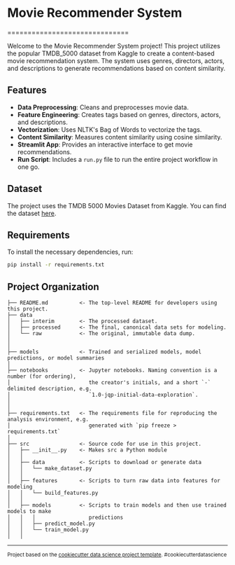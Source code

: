 # Movie Recommender System
==============================

Welcome to the Movie Recommender System project! This project utilizes the popular TMDB_5000 dataset from Kaggle to create a content-based movie recommendation system. The system uses genres, directors, actors, and descriptions to generate recommendations based on content similarity.

## Features

- **Data Preprocessing**: Cleans and preprocesses movie data.
- **Feature Engineering**: Creates tags based on genres, directors, actors, and descriptions.
- **Vectorization**: Uses NLTK's Bag of Words to vectorize the tags.
- **Content Similarity**: Measures content similarity using cosine similarity.
- **Streamlit App**: Provides an interactive interface to get movie recommendations.
- **Run Script**: Includes a `run.py` file to run the entire project workflow in one go.

## Dataset

The project uses the TMDB 5000 Movies Dataset from Kaggle. You can find the dataset [here](https://www.kaggle.com/datasets/tmdb/tmdb-movie-metadata).

## Requirements

To install the necessary dependencies, run:

```sh
pip install -r requirements.txt
```

Project Organization
------------


    ├── README.md          <- The top-level README for developers using this project.
    ├── data
    │   ├── interim        <- The processed dataset.
    │   ├── processed      <- The final, canonical data sets for modeling.
    │   └── raw            <- The original, immutable data dump.
    │
    │
    ├── models             <- Trained and serialized models, model predictions, or model summaries
    │
    ├── notebooks          <- Jupyter notebooks. Naming convention is a number (for ordering),
    │                         the creator's initials, and a short `-` delimited description, e.g.
    │                         `1.0-jqp-initial-data-exploration`.
    │
    │
    ├── requirements.txt   <- The requirements file for reproducing the analysis environment, e.g.
    │                         generated with `pip freeze > requirements.txt`
    │
    ├── src                <- Source code for use in this project.
    │   ├── __init__.py    <- Makes src a Python module
    │   │
    │   ├── data           <- Scripts to download or generate data
    │   │   └── make_dataset.py
    │   │
    │   ├── features       <- Scripts to turn raw data into features for modeling
    │   │   └── build_features.py
    │   │
    │   ├── models         <- Scripts to train models and then use trained models to make
    │   │   │                 predictions
    │   │   ├── predict_model.py
    │   │   └── train_model.py
    │   │
--------

<p><small>Project based on the <a target="_blank" href="https://drivendata.github.io/cookiecutter-data-science/">cookiecutter data science project template</a>. #cookiecutterdatascience</small></p>
